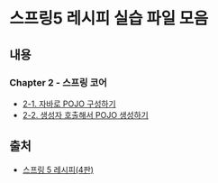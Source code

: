 # 스프링5 레시피 실습 파일 모음

## 내용

### Chapter 2 - 스프링 코어

-   [2-1. 자바로 POJO 구성하기](https://github.com/HanHyunsoo/springStorage/tree/main/Books/springRecipes/ch2/Recipe_2_1)
-   [2-2. 생성자 호출해서 POJO 생성하기](https://github.com/HanHyunsoo/springStorage/tree/main/Books/springRecipes/ch2/Recipe_2_2)

## 출처

-   [스프링 5 레시피(4판)](https://www.hanbit.co.kr/store/books/look.php?p_code=B3859466837)
